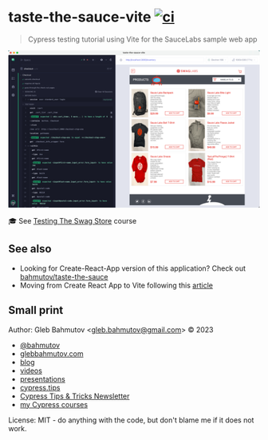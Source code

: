 # taste-the-sauce-vite [![ci](https://github.com/bahmutov/taste-the-sauce-vite/actions/workflows/ci.yml/badge.svg?branch=main)](https://github.com/bahmutov/taste-the-sauce-vite/actions/workflows/ci.yml)

> Cypress testing tutorial using Vite for the SauceLabs sample web app

![Store test](./images/store-test.png)

🎓 See [Testing The Swag Store](https://cypress.tips/courses/swag-store) course

## See also

- Looking for Create-React-App version of this application? Check out [bahmutov/taste-the-sauce](https://github.com/bahmutov/taste-the-sauce)
- Moving from Create React App to Vite following this [article](https://sankalan.hashnode.dev/migrate-your-create-react-app-to-vite-easily)

## Small print

Author: Gleb Bahmutov &lt;gleb.bahmutov@gmail.com&gt; &copy; 2023

- [@bahmutov](https://twitter.com/bahmutov)
- [glebbahmutov.com](https://glebbahmutov.com)
- [blog](https://glebbahmutov.com/blog)
- [videos](https://www.youtube.com/glebbahmutov)
- [presentations](https://slides.com/bahmutov)
- [cypress.tips](https://cypress.tips)
- [Cypress Tips & Tricks Newsletter](https://cypresstips.substack.com/)
- [my Cypress courses](https://cypress.tips/courses)

License: MIT - do anything with the code, but don't blame me if it does not work.
